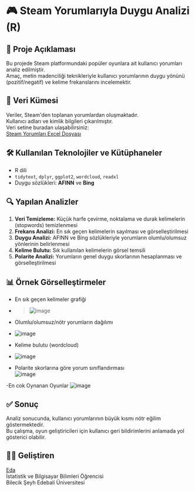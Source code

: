 # 🎮 Steam Yorumlarıyla Duygu Analizi (R)

## 📌 Proje Açıklaması
Bu projede Steam platformundaki popüler oyunlara ait kullanıcı yorumları analiz edilmiştir.  
Amaç, metin madenciliği teknikleriyle kullanıcı yorumlarının duygu yönünü (pozitif/negatif) ve kelime frekanslarını incelemektir.

## 📁 Veri Kümesi
Veriler, Steam'den toplanan yorumlardan oluşmaktadır.  
Kullanıcı adları ve kimlik bilgileri çıkarılmıştır.  
Veri setine buradan ulaşabilirsiniz:  
[Steam Yorumları Excel Dosyası](https://docs.google.com/spreadsheets/d/1va6G1xXhSAnriBd-QzRyLwc1ECkMQ4sz/edit?usp=drive_link)

## 🛠️ Kullanılan Teknolojiler ve Kütüphaneler
- R dili
- `tidytext`, `dplyr`, `ggplot2`, `wordcloud`, `readxl`
- Duygu sözlükleri: **AFINN** ve **Bing**

## 🔍 Yapılan Analizler
1. **Veri Temizleme:** Küçük harfe çevirme, noktalama ve durak kelimelerin (stopwords) temizlenmesi
2. **Frekans Analizi:** En sık geçen kelimelerin sayılması ve görselleştirilmesi
3. **Duygu Analizi:** AFINN ve Bing sözlükleriyle yorumların olumlu/olumsuz yönlerinin belirlenmesi
4. **Kelime Bulutu:** Sık kullanılan kelimelerin görsel temsili
5. **Polarite Analizi:** Yorumların genel duygu skorlarının hesaplanması ve görselleştirilmesi

## 📊 Örnek Görselleştirmeler
>

- En sık geçen kelimeler grafiği
- > ![image](https://github.com/user-attachments/assets/1626589f-8c57-4bcf-a64f-88c90ce8095f)

- Olumlu/olumsuz/nötr yorumların dağılımı
- ![image](https://github.com/user-attachments/assets/d802964e-6283-45ac-ad60-d9c6090f5e90)

- Kelime bulutu (wordcloud)
- ![image](https://github.com/user-attachments/assets/36581d0c-2186-4646-8b80-571835a86c89)
 
- Polarite skorlarına göre yorum sınıflandırması  
![image](https://github.com/user-attachments/assets/ca6d6d81-50fc-4d70-8ae5-9e95c093e66b)

-En cok Oynanan Oyunlar
![image](https://github.com/user-attachments/assets/c82b0c4d-d828-4300-b05f-9ce225ae5009)

## ✅ Sonuç
Analiz sonucunda, kullanıcı yorumlarının büyük kısmı nötr eğilim göstermektedir.  
Bu çalışma, oyun geliştiricileri için kullanıcı geri bildirimlerini anlamada yol gösterici olabilir.

## 👩‍💻 Geliştiren
[Eda](https://github.com/22eda)  
İstatistik ve Bilgisayar Bilimleri Öğrencisi  
Bilecik Şeyh Edebali Üniversitesi
